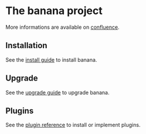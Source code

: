 # The banana project

More informations are available on [confluence](https://confluence.enix.org/pages/viewpage.action?pageId=31621154).

## Installation

See the [install guide](https://gitlab.enix.io/products/banana/blob/master/docs/INSTALLATION.md) to install banana.

## Upgrade

See the [upgrade guide](https://gitlab.enix.io/products/banana/blob/master/docs/UPGRADE.md) to upgrade banana.

## Plugins

See the [plugin reference](https://gitlab.enix.io/products/banana/blob/master/docs/PLUGINS.md) to install or implement plugins.
